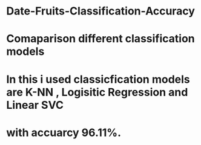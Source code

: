 # Date-Fruits-Classification-Accuracy
# Comaparison different classification models 
# In this i used classicfication models are K-NN , Logisitic Regression and Linear SVC
# with accuarcy 96.11%.
